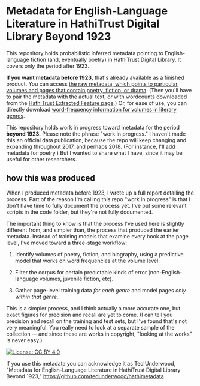 Metadata for English-Language Literature in HathiTrust Digital Library Beyond 1923
==================================================================================

This repository holds probabilistic inferred metadata pointing to English-language fiction (and, eventually poetry) in HathiTrust Digital Library. It covers only the period after 1923.

**If you want metadata before 1923,** that's already available as a finished product. You can access [the raw metadata, which points to particular volumes and pages that contain poetry, fiction, or drama](https://figshare.com/articles/Page_Level_Genre_Metadata_for_English_Language_Volumes_in_HathiTrust_1700_1922/1279201). (Then you'll have to pair the metadata with the actual text, or with wordcounts downloaded from the [HathiTrust Extracted Feature page](https://wiki.htrc.illinois.edu/display/COM/Extracted+Features+Dataset).) Or, for ease of use, you can directly download [word-frequency information for volumes in literary genres](https://wiki.htrc.illinois.edu/display/COM/Word+Frequencies+in+English-Language+Literature%2C+1700-1922).

This repository holds work in progress toward metadata for the period **beyond 1923.** Please note the phrase "work in progress." I haven't made this an official data publication, because the repo will keep changing and expanding throughout 2017, and perhaps 2018. (For instance, I'll add metadata for poetry.) But I wanted to share what I have, since it may be useful for other researchers.

how this was produced
---------------------
When I produced metadata before 1923, I wrote up a full report detailing the process. Part of the reason I'm calling this repo "work in progress" is that I don't have time to fully document the process yet. I've put some relevant scripts in the code folder, but they're not fully documented.

The important thing to know is that the process I've used here is slightly different from, and simpler than, the process that produced the earlier metadata. Instead of training models that examine every book at the page level, I've moved toward a three-stage workflow:

1. Identify volumes of poetry, fiction, and biography, using a predictive model that works on word frequencies at the volume level.

2. Filter the corpus for certain predictable kinds of error (non-English-language volumes, juvenile fiction, etc).

3. Gather page-level training data *for each genre* and model pages *only within that genre.*

This is a simpler process, and I think actually a more accurate one, but exact figures for precision and recall are yet to come. (I can tell you precision and recall on the training and test sets, but I've found that's not very meaningful. You really need to look at a separate sample of the collection — and since these are works in copyright, "looking at the works" is never easy.)

[![License: CC BY 4.0](https://licensebuttons.net/l/by/4.0/80x15.png)](http://creativecommons.org/licenses/by/4.0/)

If you use this metadata you can acknowledge it as Ted Underwood, "Metadata for English-Language Literature in HathiTrust Digital Library Beyond 1923," https://github.com/tedunderwood/hathimetadata




